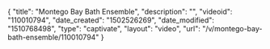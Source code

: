 {
    "title": "Montego Bay Bath Ensemble",
    "description": "",
    "videoid": "110010794",
    "date_created": "1502526269",
    "date_modified": "1510768498",
    "type": "captivate",
    "layout": "video",
    "url": "\/v\/montego-bay-bath-ensemble\/110010794"
}